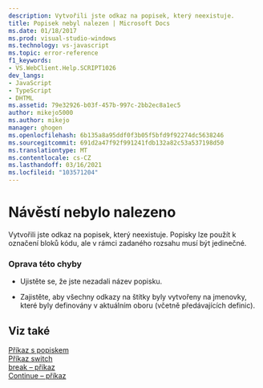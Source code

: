 ```yaml
---
description: Vytvořili jste odkaz na popisek, který neexistuje.
title: Popisek nebyl nalezen | Microsoft Docs
ms.date: 01/18/2017
ms.prod: visual-studio-windows
ms.technology: vs-javascript
ms.topic: error-reference
f1_keywords:
- VS.WebClient.Help.SCRIPT1026
dev_langs:
- JavaScript
- TypeScript
- DHTML
ms.assetid: 79e32926-b03f-457b-997c-2bb2ec8a1ec5
author: mikejo5000
ms.author: mikejo
manager: ghogen
ms.openlocfilehash: 6b135a8a95ddf0f3b05f5bfd9f92274dc5638246
ms.sourcegitcommit: 691d2a47f92f991241fdb132a82c53a537198d50
ms.translationtype: MT
ms.contentlocale: cs-CZ
ms.lasthandoff: 03/16/2021
ms.locfileid: "103571204"
---
```

# <a name="label-not-found"></a>Návěstí nebylo nalezeno
Vytvořili jste odkaz na popisek, který neexistuje. Popisky lze použít k označení bloků kódu, ale v rámci zadaného rozsahu musí být jedinečné.  
  
### <a name="to-correct-this-error"></a>Oprava této chyby  
  
- Ujistěte se, že jste nezadali název popisku.  
  
- Zajistěte, aby všechny odkazy na štítky byly vytvořeny na jmenovky, které byly definovány v aktuálním oboru (včetně předávajících definic).  
  
## <a name="see-also"></a>Viz také  
 [Příkaz s popiskem](https://developer.mozilla.org/docs/Web/JavaScript/Reference/Statements/label)   
 [Příkaz switch](https://developer.mozilla.org/docs/Web/JavaScript/Reference/Statements/switch)   
 [break – příkaz](https://developer.mozilla.org/docs/Web/JavaScript/Reference/Statements/break)   
 [Continue – příkaz](https://developer.mozilla.org/docs/Web/JavaScript/Reference/Statements/continue)

